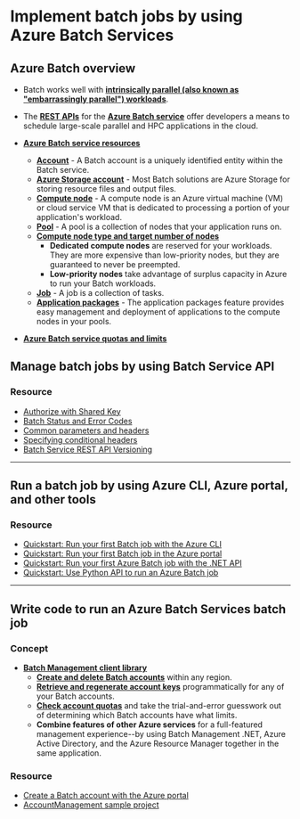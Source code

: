 # Implement batch jobs by using Azure Batch Services

## Azure Batch overview

- Batch works well with [**intrinsically parallel (also known as "embarrassingly parallel") workloads**](https://docs.microsoft.com/en-us/azure/batch/batch-technical-overview#run-parallel-workloads).

- The [**REST APIs**](https://docs.microsoft.com/en-us/rest/api/batchservice/) for the [**Azure Batch service**](https://docs.microsoft.com/en-us/azure/batch/batch-technical-overview) offer developers a means to schedule large-scale parallel and HPC applications in the cloud.

- [**Azure Batch service resources**](https://docs.microsoft.com/en-us/azure/batch/batch-api-basics)
    - [**Account**](https://docs.microsoft.com/en-us/azure/batch/batch-api-basics#account) - A Batch account is a uniquely identified entity within the Batch service.
    - [**Azure Storage account**](https://docs.microsoft.com/en-us/azure/batch/batch-api-basics#azure-storage-account) - Most Batch solutions are Azure Storage for storing resource files and output files.
    - [**Compute node**](https://docs.microsoft.com/en-us/azure/batch/batch-api-basics#compute-node) - A compute node is an Azure virtual machine (VM) or cloud service VM that is dedicated to processing a portion of your application's workload.
    - [**Pool**](https://docs.microsoft.com/en-us/azure/batch/batch-api-basics#pool) - A pool is a collection of nodes that your application runs on.
    - [**Compute node type and target number of nodes**](https://docs.microsoft.com/en-us/azure/batch/batch-api-basics#pool)
        - **Dedicated compute nodes** are reserved for your workloads. They are more expensive than low-priority nodes, but they are guaranteed to never be preempted.
        - **Low-priority nodes** take advantage of surplus capacity in Azure to run your Batch workloads.
    - [**Job**](https://docs.microsoft.com/en-us/azure/batch/batch-api-basics#job) - A job is a collection of tasks.
    - [**Application packages**](https://docs.microsoft.com/en-us/azure/batch/batch-api-basics#application-packages-1) - The application packages feature provides easy management and deployment of applications to the compute nodes in your pools.

- [**Azure Batch service quotas and limits**](https://docs.microsoft.com/en-us/azure/batch/batch-quota-limit)

## Manage batch jobs by using Batch Service API

### Resource

- [Authorize with Shared Key](https://docs.microsoft.com/en-us/rest/api/storageservices/authorize-with-shared-key)
- [Batch Status and Error Codes](https://docs.microsoft.com/en-us/rest/api/batchservice/batch-status-and-error-codes)
- [Common parameters and headers](https://docs.microsoft.com/en-us/rest/api/batchservice/common-parameters-and-headers)
- [Specifying conditional headers](https://docs.microsoft.com/en-us/rest/api/batchservice/specifying-conditional-headers)
- [Batch Service REST API Versioning](https://docs.microsoft.com/en-us/rest/api/batchservice/batch-service-rest-api-versioning)

----

## Run a batch job by using Azure CLI, Azure portal, and other tools

### Resource

- [Quickstart: Run your first Batch job with the Azure CLI](https://docs.microsoft.com/en-us/azure/batch/quick-create-cli)
- [Quickstart: Run your first Batch job in the Azure portal](https://docs.microsoft.com/en-us/azure/batch/quick-create-portal)
- [Quickstart: Run your first Azure Batch job with the .NET API](https://docs.microsoft.com/en-us/azure/batch/quick-run-dotnet)
- [Quickstart: Use Python API to run an Azure Batch job](https://docs.microsoft.com/en-us/azure/batch/quick-run-python)

----

## Write code to run an Azure Batch Services batch job

### Concept

- [**Batch Management client library**](https://docs.microsoft.com/en-us/azure/batch/batch-management-dotnet)
    - [**Create and delete Batch accounts**](https://docs.microsoft.com/en-us/azure/batch/batch-management-dotnet#create-and-delete-batch-accounts) within any region.
    - [**Retrieve and regenerate account keys**](https://docs.microsoft.com/en-us/azure/batch/batch-management-dotnet#retrieve-and-regenerate-account-keys) programmatically for any of your Batch accounts.
    - [**Check account quotas**](https://docs.microsoft.com/en-us/azure/batch/batch-management-dotnet#check-azure-subscription-and-batch-account-quotas) and take the trial-and-error guesswork out of determining which Batch accounts have what limits.
    - **Combine features of other Azure services** for a full-featured management experience--by using Batch Management .NET, Azure Active Directory, and the Azure Resource Manager together in the same application.

### Resource

- [Create a Batch account with the Azure portal](https://docs.microsoft.com/en-us/azure/batch/batch-account-create-portal)
- [AccountManagement sample project](https://github.com/Azure-Samples/azure-batch-samples/tree/master/CSharp/AccountManagement)

